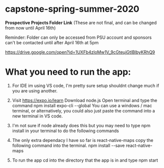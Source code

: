 # capstone-spring-summer-2020

**Prospective Projects Folder Link** (These are not final, and can be changed from now until April 16th)


Reminder: Folder can only be accessed from PSU account and sponsors can't be contacted until after April 16th at 5pm

https://drive.google.com/open?id=1UXFb4zloMw1V_9cGteujGtlBlbyKRhQ9

# What you need to run the app:

1. For IDE im using VS code, I'm pretty sure setup shouldnt change much if you are using another.

2. Visit https://expo.io/learn
    Download node.js
    Open terminal and type the command 
    npm install expo-cli --global
        You can use a windows / mac terminal, or alternatively, you could also just paste the command into a new terminal in VS code.

3. I'm not sure if node already does this but you may need to type 
    npm install 
      in your terminal to do the following commands

4. The only extra dependacy I have so far is react-native-maps copy the following command into the terminal.
    npm install --save react-native-maps
    
5. To run the app cd into the directory that the app is in and type 
    npm start
